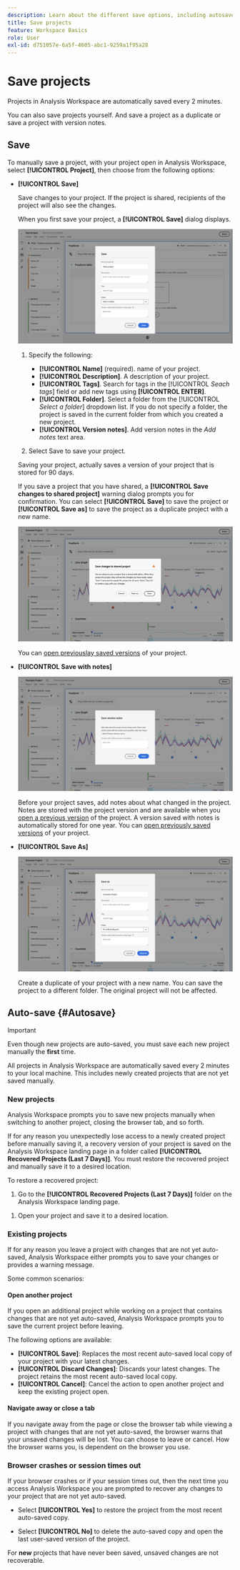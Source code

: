 ```yaml
---
description: Learn about the different save options, including autosave, save as, save as template, and open previous versions.
title: Save projects
feature: Workspace Basics
role: User
exl-id: d751057e-6a5f-4605-abc1-9259a1f95a28
---
```

# Save projects

Projects in Analysis Workspace are automatically saved every 2 minutes. 

You can also save projects yourself. And save a project as a duplicate or save a project with version notes.

## Save

To manually save a project, with your project open in Analysis Workspace, select **[!UICONTROL Project]**, then choose from the following options:

* **[!UICONTROL Save]**

  Save changes to your project. If the project is shared, recipients of the project will also see the changes. 
  
  When you first save your project, a **[!UICONTROL Save]** dialog displays. 

  ![Save project](assets/save-project.png)
  
  1. Specify the following:
  
     * **[!UICONTROL Name]** (required). name of your project.
     * **[!UICONTROL Description]**. A description of your project.
     * **[!UICONTROL Tags]**. Search for tags in the [!UICONTROL *Seach tags*] field or add new tags using **[!UICONTROL ENTER]**. 
     * **[!UICONTROL Folder]**. Select a folder from the [!UICONTROL *Select a folder*] dropdown list. If you do not specify a folder, the project is saved in the current folder from which you created a new project.
     * **[!UICONTROL Version notes]**. Add version notes in the *Add notes* text area. 

  1. Select Save to save your project.

  Saving your project, actually saves a version of your project that is stored for 90 days. 
  
  If you save a project that you have shared, a **[!UICONTROL Save changes to shared project]** warning dialog prompts you for confirmation. You can select **[!UICONTROL Save]** to save the project or **[!UICONTROL Save as]** to save the project as a duplicate project with a new name.

  ![Save project shared](assets/save-project-shared.png)
  
  You can [open previouslay saved versions](#open-previously-saved-version) of your project.

* **[!UICONTROL Save with notes]**

  ![Save with notes](assets/save-version-notes.png)

  Before your project saves, add notes about what changed in the project. Notes are stored with the project version and are available when you [open a previous version](open-projects.md#open-previous-version) of the project. A version saved with notes is automatically stored for one year. You can [open previously saved versions](#open-previously-saved-version) of your project.

* **[!UICONTROL Save As]**

  ![Save project as](assets/save-project-as.png)

  Create a duplicate of your project with a new name. You can save the project to a different folder. The original project will not be affected.


  
<!-- Cannot find this option in CJA 
| **[!UICONTROL Save as template]** | Save your project as a [custom template](https://experienceleague.adobe.com/docs/analytics/analyze/analysis-workspace/build-workspace-project/starter-projects.html) that becomes available to your organization under **[!UICONTROL Project > New]** | 
-->

## Auto-save {#Autosave}


>[!IMPORTANT]
>
>Even though new projects are auto-saved, you must save each new project manually the **first** time.
>

All projects in Analysis Workspace are automatically saved every 2 minutes to your local machine. This includes newly created projects that are not yet saved manually.

### New projects

Analysis Workspace prompts you to save new projects manually when switching to another project, closing the browser tab, and so forth. 

  If for any reason you unexpectedly lose access to a newly created project before manually saving it, a recovery version of your project is saved on the Analysis Workspace landing page in a folder called **[!UICONTROL Recovered Projects (Last 7 Days)]**. You must restore the recovered project and manually save it to a desired location.

  To restore a recovered project:

  1. Go to the **[!UICONTROL Recovered Projects (Last 7 Days)]** folder on the Analysis Workspace landing page.
  
  <!-- 
     ![The list of folders highlighting the Recovered Project folder.](assets/recovered-folder.png)
  -->

  1. Open your project and save it to a desired location.


### Existing projects

If for any reason you leave a project with changes that are not yet auto-saved, Analysis Workspace either prompts you to save your changes or provides a warning message. 


Some common scenarios:

#### Open another project

If you open an additional project while working on a project that contains changes that are not yet auto-saved, Analysis Workspace prompts you to save the current project before leaving.

The following options are available:

* **[!UICONTROL Save]**: Replaces the most recent auto-saved local copy of your project with your latest changes.
* **[!UICONTROL Discard Changes]**: Discards your latest changes. The project retains the most recent auto-saved local copy.
* **[!UICONTROL Cancel]**: Cancel the action to open another project and keep the existing project open.

<!-- ![Click Save to save changes to a project.](assets/existing-save.png) -->

#### Navigate away or close a tab

If you navigate away from the page or close the browser tab while viewing a project with changes that are not yet auto-saved, the browser warns that your unsaved changes will be lost. You can choose to leave or cancel. How the browser warns you, is dependent on the browser you use.


### Browser crashes or session times out

If your browser crashes or if your session times out, then the next time you access Analysis Workspace you are prompted to recover any changes to your project that are not yet auto-saved.

* Select **[!UICONTROL Yes]** to restore the project from the most recent auto-saved copy.

* Select **[!UICONTROL No]** to delete the auto-saved copy and open the last user-saved version of the project.

<!--![The Project Recovery dialog box.](assets/project-recovery.png)-->



For **new** projects that have never been saved, unsaved changes are not recoverable.


<!-- Shouldn't this belong to another page?  Moved it to a new open projects page


## Open previously saved version

To open a previously saved version of a project:

1. Select **[!UICONTROL Open previous version]** from the **[!UICONTROL Project]** menu.

   ![The Previously saved project versions list and options to show All versions or Only versions with notes.](assets/open-previously-saved.png)

1. Review the list of previous versions available. You can switch between **[!UICONTROL All versions]** and **[!UICONTROL Only versions with notes]**.

   For each version, the list shows a timestamp
   [!UICONTROL Timestamp] and [!UICONTROL Editor] are shown, in addition to [!UICONTROL Notes] if they were added when the [!UICONTROL Editor] saved. Versions without notes are stored for 90 days; versions with notes are stored for 1 year.
1. Select a previous version and click **[!UICONTROL Load]**.
   The previous version then loads with a notification. The previous version does not become the current saved version of your project until you click **[!UICONTROL Save]**. If you navigate away from the loaded version, when you return, you will see the last saved version of the project.

-->
